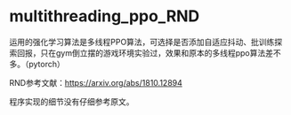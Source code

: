 # multithreading_ppo_RND
  运用的强化学习算法是多线程PPO算法，可选择是否添加自适应抖动、批训练探索回报，只在gym倒立摆的游戏环境实验过，效果和原本的多线程ppo算法差不多。（pytorch）
  
  RND参考文献：https://arxiv.org/abs/1810.12894
  
  程序实现的细节没有仔细参考原文。
